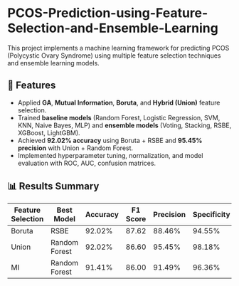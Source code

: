 # PCOS-Prediction-using-Feature-Selection-and-Ensemble-Learning

This project implements a machine learning framework for predicting PCOS (Polycystic Ovary Syndrome) using multiple feature selection techniques and ensemble learning models.

## 🚀 Features
- Applied **GA**, **Mutual Information**, **Boruta**, and **Hybrid (Union)** feature selection.
- Trained **baseline models** (Random Forest, Logistic Regression, SVM, KNN, Naive Bayes, MLP) and **ensemble models** (Voting, Stacking, RSBE, XGBoost, LightGBM).
- Achieved **92.02% accuracy** using Boruta + RSBE and **95.45% precision** with Union + Random Forest.
- Implemented hyperparameter tuning, normalization, and model evaluation with ROC, AUC, confusion matrices.

## 📊 Results Summary
| Feature Selection | Best Model        | Accuracy | F1 Score | Precision | Specificity |
|-------------------|------------------|----------|----------|-----------|-------------|
| Boruta            | RSBE             | 92.02%   | 87.62    | 88.46%    | 94.55%      |
| Union             | Random Forest    | 92.02%   | 86.60    | 95.45%    | 98.18%      |
| MI                | Random Forest    | 91.41%   | 86.00    | 91.49%    | 96.36%      |

